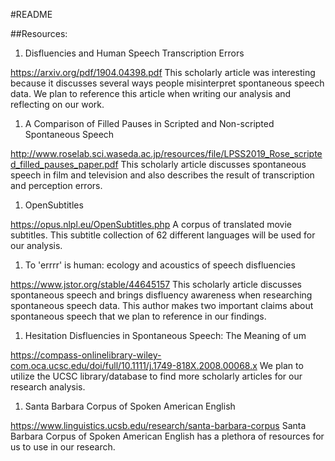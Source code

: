 #README

##Resources:

1. Disfluencies and Human Speech Transcription Errors

https://arxiv.org/pdf/1904.04398.pdf 
This scholarly article was interesting because it discusses several ways people misinterpret spontaneous speech data. We plan to reference this article when writing our analysis and reflecting on our work. 

1. A Comparison of Filled Pauses in Scripted and Non-scripted Spontaneous Speech 

http://www.roselab.sci.waseda.ac.jp/resources/file/LPSS2019_Rose_scripted_filled_pauses_paper.pdf 
This scholarly article discusses spontaneous speech in film and television and also describes the result of transcription and perception errors.
 
1. OpenSubtitles

https://opus.nlpl.eu/OpenSubtitles.php 
A corpus of translated movie subtitles. This subtitle collection of 62 different languages will be used for our analysis. 

1. To 'errrr' is human: ecology and acoustics of speech disfluencies

https://www.jstor.org/stable/44645157 
This scholarly article discusses spontaneous speech and brings disfluency awareness when researching spontaneous speech data. This author makes two important claims about spontaneous speech that we plan to reference in our findings. 

1. Hesitation Disfluencies in Spontaneous Speech: The Meaning of um

https://compass-onlinelibrary-wiley-com.oca.ucsc.edu/doi/full/10.1111/j.1749-818X.2008.00068.x 
We plan to utilize the UCSC library/database to find more scholarly articles for our research analysis.

1. Santa Barbara Corpus of Spoken American English

https://www.linguistics.ucsb.edu/research/santa-barbara-corpus
Santa Barbara Corpus of Spoken American English has a plethora of resources for us to use in our research.
